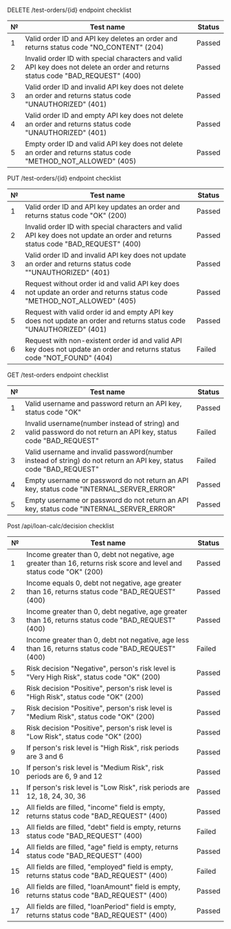 DELETE /test-orders/{id} endpoint checklist

| № | Test name                                                                                                                       | Status |
|---|---------------------------------------------------------------------------------------------------------------------------------|--------|
| 1 | Valid order ID and API key deletes an order and returns status code "NO_CONTENT" (204)                                          | Passed |
| 2 | Invalid order ID with special characters and valid API key does not delete an order and returns status code "BAD_REQUEST" (400) | Passed |
| 3 | Valid order ID and invalid API key does not delete an order and returns status code "UNAUTHORIZED" (401)                        | Passed |
| 4 | Valid order ID and empty API key does not delete an order and returns status code "UNAUTHORIZED" (401)                          | Passed |
| 5 | Empty order ID and valid API key does not delete an order and returns status code "METHOD_NOT_ALLOWED" (405)                    | Passed |

PUT /test-orders/{id} endpoint checklist

| № | Test name                                                                                                                       | Status |
|---|---------------------------------------------------------------------------------------------------------------------------------|--------|
| 1 | Valid order ID and API key updates an order and returns status code "OK" (200)                                                  | Passed |
| 2 | Invalid order ID with special characters and valid API key does not update an order and returns status code "BAD_REQUEST" (400) | Passed |
| 3 | Valid order ID and invalid API key does not update an order and returns status code ""UNAUTHORIZED" (401)                       | Passed |
| 4 | Request without order id and valid API key does not update an order and returns status code "METHOD_NOT_ALLOWED" (405)          | Passed |
| 5 | Request with valid order id and empty API key does not update an order and returns status code "UNAUTHORIZED" (401)             | Passed |
| 6 | Request with non-existent order id and valid API key does not update an order and returns status code "NOT_FOUND" (404)         | Failed |

GET /test-orders endpoint checklist

| № | Test name                                                                                                         | Status |
|---|-------------------------------------------------------------------------------------------------------------------|--------|
| 1 | Valid username and password return an API key, status code "OK"                                                   | Passed |
| 2 | Invalid username(number instead of string) and valid password do not return an API key, status code "BAD_REQUEST" | Failed |
| 3 | Valid username and invalid password(number instead of string) do not return an API key, status code "BAD_REQUEST" | Failed |
| 4 | Empty username or password do not return an API key, status code "INTERNAL_SERVER_ERROR"                          | Passed |
| 5 | Empty username or password do not return an API key, status code "INTERNAL_SERVER_ERROR"                          | Passed |

Post /api/loan-calc/decision checklist

| №  | Test name                                                                                                              | Status |
|----|------------------------------------------------------------------------------------------------------------------------|--------|
| 1  | Income greater than 0, debt not negative, age greater than 16, returns risk score and level and status code "OK" (200) | Passed |
| 2  | Income equals 0, debt not negative, age greater than 16, returns status code "BAD_REQUEST" (400)                       | Passed |
| 3  | Income greater than 0, debt negative, age greater than 16, returns status code "BAD_REQUEST" (400)                     | Passed |
| 4  | Income greater than 0, debt not negative, age less than 16, returns status code "BAD_REQUEST" (400)                    | Failed |
| 5  | Risk decision "Negative", person's risk level is "Very High Risk", status code "OK" (200)                              | Passed |
| 6  | Risk decision "Positive", person's risk level is "High Risk", status code "OK" (200)                                   | Passed |
| 7  | Risk decision "Positive", person's risk level is "Medium Risk", status code "OK" (200)                                 | Passed |
| 8  | Risk decision "Positive", person's risk level is "Low Risk", status code "OK" (200)                                    | Passed |
| 9  | If person's risk level is "High Risk", risk periods are 3 and 6                                                        | Passed |
| 10 | If person's risk level is "Medium Risk", risk periods are 6, 9 and 12                                                  | Passed |
| 11 | If person's risk level is "Low Risk", risk periods are 12, 18, 24, 30, 36                                              | Passed |
| 12 | All fields are filled, "income" field is empty, returns status code "BAD_REQUEST" (400)                                | Passed |
| 13 | All fields are filled, "debt" field is empty, returns status code "BAD_REQUEST" (400)                                  | Failed |
| 14 | All fields are filled, "age" field is empty, returns status code "BAD_REQUEST" (400)                                   | Passed |
| 15 | All fields are filled, "employed" field is empty, returns status code "BAD_REQUEST" (400)                              | Failed |
| 16 | All fields are filled, "loanAmount" field is empty, returns status code "BAD_REQUEST" (400)                            | Passed |
| 17 | All fields are filled, "loanPeriod" field is empty, returns status code "BAD_REQUEST" (400)                            | Passed |